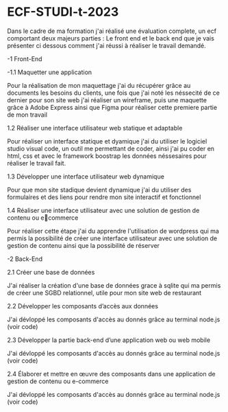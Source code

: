 # ECF-STUDI-t-2023

Dans le cadre de ma formation j'ai réalisé une évaluation complete, un ecf comportant deux majeurs parties : Le front end et le back end que je vais présenter ci dessous comment j'ai réussi à réaliser le travail demandé.

-1 Front-End

-1.1 Maquetter une application

Pour la réalisation de mon maquettage j'ai du récupérer grâce au documents les besoins du clients, une fois que j'ai noté les néssecité de ce dernier pour son site web j'ai réaliser un wireframe, puis une maquette grâce à Adobe Express ainsi que Figma pour réaliser cette premiere partie de mon travail

1.2 Réaliser une interface utilisateur web statique et adaptable 

Pour réaliser un interface statique et dyamique j'ai du utiliser le logiciel studio visual code, un outil me permettant de coder, ainsi j'ai pu coder en html, css et avec le framework boostrap les données néssesaires pour réaliser le travail fait.

1.3  Développer une interface utilisateur web dynamique

Pour que mon site stadique devient dynamique j'ai du utiliser des formulaires et des liens pour rendre mon site interactif et fonctionnel

1.4  Réaliser une interface utilisateur avec une solution de gestion de contenu ou ecommerce

Pour réaliser cette étape j'ai du apprendre l'utilisation de wordpress qui ma permis la possibilité de créer une interface utilisateur avec une solution de gestion de contenu ainsi que la possibilité de réserver

-2 Back-End

2.1  Créer une base de données

J'ai réaliser la création d'une base de données grace à sqlite qui ma permis de créer une SGBD relationnel, utile pour mon site web de restaurant

2.2 Développer les composants d’accès aux données

J'ai dévloppé les composants d'accès au donnés grâce au terminal node.js (voir code)

2.3 Développer la partie back-end d’une application web ou web mobile

J'ai dévloppé les composants d'accès au donnés grâce au terminal node.js (voir code)

2.4 Élaborer et mettre en œuvre des composants dans une application de gestion de
contenu ou e-commerce

J'ai dévloppé les composants d'accès au donnés grâce au terminal node.js (voir code)
 
